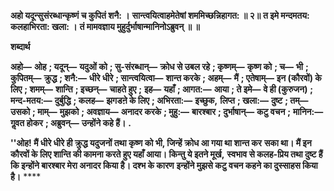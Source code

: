 **अहो यदून्सुसंरब्धान्कृष्णं च कुपितं शनै: ।** **सान्त्वयित्वाहमेतेषां शममिच्छन्निहागत: ॥ २॥** **त इमे मन्दमतय: कलहाभिरता: खला: ।** **तं मामवज्ञाय मुहुर्दुर्भाषान्मानिनोऽब्रुवन् ॥ ॥** 

**शब्दार्थ** 

**अहो—** **ओह** **; यदून्—** **यदुओं को** **; सु-संरब्धान्—** **क्रोध से उबल रहे** **; कृष्णम्—** **कृष्ण को** **; च—** **भी** **; कुपितम्—** **क्रुद्ध** **; शनै:—** **धीरे धीरे** **; सान्त्वयित्वा—** **शान्त करके** **; अहम्—** **मैं** **; एतेषाम्—** **इन (कौरवों) के लिए** **; शमम्—** **शान्ति** **; इच्छन्—** **चाहते हुए** **;** **इह—** **यहाँ** **; आगत:—** **आया** **; ते इमे—** **वे ही (कुरुजन)** **; मन्द-मतय:—** **दुर्बुद्धि** **; कलह—** **झगडऩे के लिए** **; अभिरता:—** **इच्छुक,** **लिप्त** **; खला:—** **दुष्ट** **; तम्—** **उसको** **; माम्—** **मुझको** **; अवज्ञाय—** **अनादर करके** **; मुहु:—** **बारश्बार** **; दुर्भाषान्—** **कटु वचन** **;** **मानिन:—** **गॢवत होकर** **; अब्रुवन्—** **उन्होंने कहे हैं।** **.** 

**''ओह! मैं धीरे धीरे ही क्रुद्ध यदुजनों तथा कृष्ण को भी, जिन्हें क्रोध आ गया था शान्त कर** **सका था। मैं इन कौरवों के लिए शान्ति की कामना करते हुए यहाँ आया। किन्तु ये इतने मूर्ख,** **स्वभाव से कलह-प्रिय तथा दुष्ट हैं कि इन्होंने बारश्बार मेरा अनादर किया है। दश्भ के कारण** **इन्होंने मुझसे कटु वचन कहने का दुस्साहस किया है।** **** 